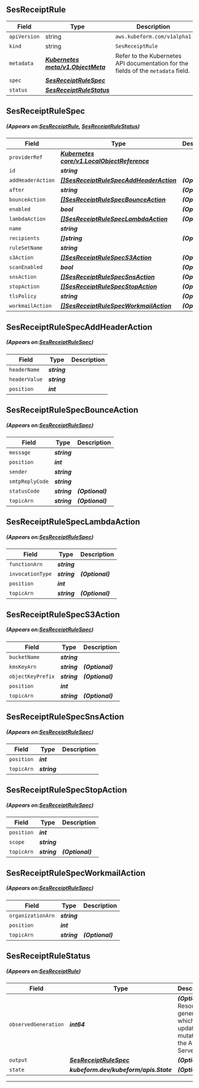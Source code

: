 ## SesReceiptRule
| Field | Type | Description |
| ------ | ----- | ----------- |
| `apiVersion` | string | `aws.kubeform.com/v1alpha1` |
|    `kind` | string | `SesReceiptRule` |
| `metadata` | ***[Kubernetes meta/v1.ObjectMeta](https://kubernetes.io/docs/reference/generated/kubernetes-api/v1.13/#objectmeta-v1-meta)***|Refer to the Kubernetes API documentation for the fields of the `metadata` field.|
| `spec` | ***[SesReceiptRuleSpec](#SesReceiptRuleSpec)***||
| `status` | ***[SesReceiptRuleStatus](#SesReceiptRuleStatus)***||
## SesReceiptRuleSpec
##### (Appears on:[SesReceiptRule](#SesReceiptRule), [SesReceiptRuleStatus](#SesReceiptRuleStatus))
| Field | Type | Description |
| ------ | ----- | ----------- |
| `providerRef` | ***[Kubernetes core/v1.LocalObjectReference](https://kubernetes.io/docs/reference/generated/kubernetes-api/v1.13/#localobjectreference-v1-core)***||
| `id` | ***string***||
| `addHeaderAction` | ***[[]SesReceiptRuleSpecAddHeaderAction](#SesReceiptRuleSpecAddHeaderAction)***| ***(Optional)*** |
| `after` | ***string***| ***(Optional)*** |
| `bounceAction` | ***[[]SesReceiptRuleSpecBounceAction](#SesReceiptRuleSpecBounceAction)***| ***(Optional)*** |
| `enabled` | ***bool***| ***(Optional)*** |
| `lambdaAction` | ***[[]SesReceiptRuleSpecLambdaAction](#SesReceiptRuleSpecLambdaAction)***| ***(Optional)*** |
| `name` | ***string***||
| `recipients` | ***[]string***| ***(Optional)*** |
| `ruleSetName` | ***string***||
| `s3Action` | ***[[]SesReceiptRuleSpecS3Action](#SesReceiptRuleSpecS3Action)***| ***(Optional)*** |
| `scanEnabled` | ***bool***| ***(Optional)*** |
| `snsAction` | ***[[]SesReceiptRuleSpecSnsAction](#SesReceiptRuleSpecSnsAction)***| ***(Optional)*** |
| `stopAction` | ***[[]SesReceiptRuleSpecStopAction](#SesReceiptRuleSpecStopAction)***| ***(Optional)*** |
| `tlsPolicy` | ***string***| ***(Optional)*** |
| `workmailAction` | ***[[]SesReceiptRuleSpecWorkmailAction](#SesReceiptRuleSpecWorkmailAction)***| ***(Optional)*** |
## SesReceiptRuleSpecAddHeaderAction
##### (Appears on:[SesReceiptRuleSpec](#SesReceiptRuleSpec))
| Field | Type | Description |
| ------ | ----- | ----------- |
| `headerName` | ***string***||
| `headerValue` | ***string***||
| `position` | ***int***||
## SesReceiptRuleSpecBounceAction
##### (Appears on:[SesReceiptRuleSpec](#SesReceiptRuleSpec))
| Field | Type | Description |
| ------ | ----- | ----------- |
| `message` | ***string***||
| `position` | ***int***||
| `sender` | ***string***||
| `smtpReplyCode` | ***string***||
| `statusCode` | ***string***| ***(Optional)*** |
| `topicArn` | ***string***| ***(Optional)*** |
## SesReceiptRuleSpecLambdaAction
##### (Appears on:[SesReceiptRuleSpec](#SesReceiptRuleSpec))
| Field | Type | Description |
| ------ | ----- | ----------- |
| `functionArn` | ***string***||
| `invocationType` | ***string***| ***(Optional)*** |
| `position` | ***int***||
| `topicArn` | ***string***| ***(Optional)*** |
## SesReceiptRuleSpecS3Action
##### (Appears on:[SesReceiptRuleSpec](#SesReceiptRuleSpec))
| Field | Type | Description |
| ------ | ----- | ----------- |
| `bucketName` | ***string***||
| `kmsKeyArn` | ***string***| ***(Optional)*** |
| `objectKeyPrefix` | ***string***| ***(Optional)*** |
| `position` | ***int***||
| `topicArn` | ***string***| ***(Optional)*** |
## SesReceiptRuleSpecSnsAction
##### (Appears on:[SesReceiptRuleSpec](#SesReceiptRuleSpec))
| Field | Type | Description |
| ------ | ----- | ----------- |
| `position` | ***int***||
| `topicArn` | ***string***||
## SesReceiptRuleSpecStopAction
##### (Appears on:[SesReceiptRuleSpec](#SesReceiptRuleSpec))
| Field | Type | Description |
| ------ | ----- | ----------- |
| `position` | ***int***||
| `scope` | ***string***||
| `topicArn` | ***string***| ***(Optional)*** |
## SesReceiptRuleSpecWorkmailAction
##### (Appears on:[SesReceiptRuleSpec](#SesReceiptRuleSpec))
| Field | Type | Description |
| ------ | ----- | ----------- |
| `organizationArn` | ***string***||
| `position` | ***int***||
| `topicArn` | ***string***| ***(Optional)*** |
## SesReceiptRuleStatus
##### (Appears on:[SesReceiptRule](#SesReceiptRule))
| Field | Type | Description |
| ------ | ----- | ----------- |
| `observedGeneration` | ***int64***| ***(Optional)*** Resource generation, which is updated on mutation by the API Server.|
| `output` | ***[SesReceiptRuleSpec](#SesReceiptRuleSpec)***| ***(Optional)*** |
| `state` | ***kubeform.dev/kubeform/apis.State***| ***(Optional)*** |
---
